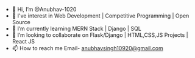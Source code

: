 - 👋 Hi, I’m @Anubhav-1020
- 👀 I've interest in Web Development | Competitive Programming | Open Source 
- 🌱 I’m currently learning MERN Stack | Django | SQL
- 💞️ I’m looking to collaborate on Flask/Django | HTML,CSS,JS Projects | React JS 
- 📫 How to reach me Email- anubhavsingh10920@gmail.com

<!---
Anubhav-1020/Anubhav-1020 is a ✨ special ✨ repository because its `README.md` (this file) appears on your GitHub profile.
You can click the Preview link to take a look at your changes.
--->
